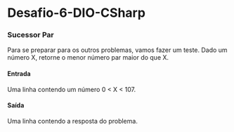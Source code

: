 # Desafio-6-DIO-CSharp

<h3>Sucessor Par</h3>

Para se preparar para os outros problemas, vamos fazer um teste. Dado um número X, retorne o menor número 
par maior do que X.

<h4>Entrada</h4>
Uma linha contendo um número 0 < X < 107.

<h4>Saída</h4>
Uma linha contendo a resposta do problema.
